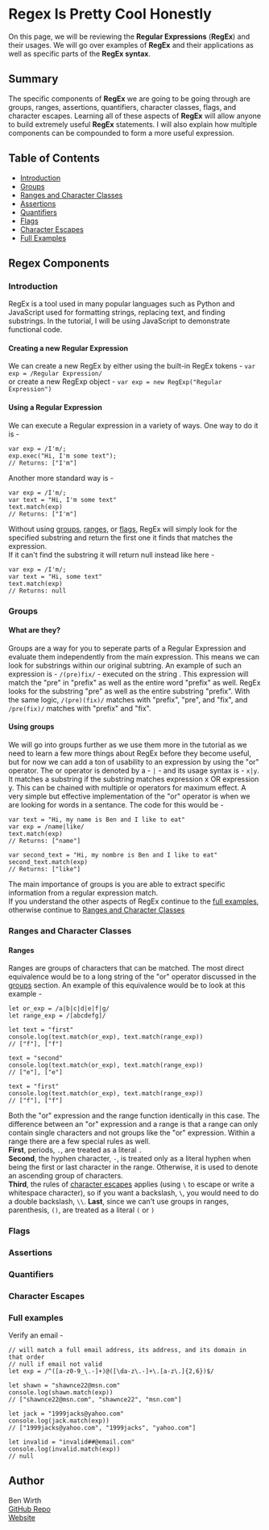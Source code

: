 # Regex Is Pretty Cool Honestly

On this page, we will be reviewing the <strong>Regular Expressions</strong> (<strong>RegEx</strong>) and their usages. We will go over examples of <strong>RegEx</strong> and their applications as well as specific parts of the <strong>RegEx syntax</strong>.

## Summary

The specific components of <strong>RegEx</strong> we are going to be going through are groups, ranges, assertions, quantifiers, character classes, flags, and character escapes. Learning all of these aspects of <strong>RegEx</strong> will allow anyone to build extremely useful <strong>RegEx</strong> statements. I will also explain how multiple components can be compounded to form a more useful expression.

## Table of Contents
- [Introduction](#introduction)
- [Groups](#groups)
- [Ranges and Character Classes](#ranges-and-character-classes)
- [Assertions](#assertions)
- [Quantifiers](#quantifiers)
- [Flags](#flags)
- [Character Escapes](#character-escapes)
- [Full Examples](#full-examples)

## Regex Components

### Introduction

RegEx is a tool used in many popular languages such as Python and JavaScript used for formatting strings, replacing text, and finding substrings. In the tutorial, I will be using JavaScript to demonstrate functional code.

#### Creating a new Regular Expression

We can create a new RegEx by either using the built-in RegEx tokens - ```var exp = /Regular Expression/``` <br>
or create a new RegExp object - ```var exp = new RegExp("Regular Expression")```<br>

#### Using a Regular Expression

We can execute a Regular expression in a variety of ways. One way to do it is - <br>
```
var exp = /I'm/;
exp.exec("Hi, I'm some text");
// Returns: ["I'm"]
```
Another more standard way is -
```
var exp = /I'm/;
var text = "Hi, I'm some text"
text.match(exp)
// Returns: ["I'm"]
```
Without using [groups](#groups), [ranges](#ranges), or [flags](#flags), RegEx will simply look for the specified substring and return the first one it finds that matches the expression.<br>
If it can't find the substring it will return null instead like here -
```
var exp = /I'm/;
var text = "Hi, some text"
text.match(exp)
// Returns: null
```

### Groups

#### What are they?

Groups are a way for you to seperate parts of a Regular Expression and evaluate them independently from the main expression. This means we can look for substrings within our original subtring. An example of such an expression is - ```/(pre)fix/``` - executed on the string . This expression will match the "pre" in "prefix" as well as the entire word "prefix" as well. RegEx looks for the substring "pre" as well as the entire substring "prefix". With the same logic, ```/(pre)(fix)/``` matches with "prefix", "pre", and "fix", and ```/pre(fix)/``` matches with "prefix" and "fix".

#### Using groups

We will go into groups further as we use them more in the tutorial as we need to learn a few more things about RegEx before they become useful, but for now we can add a ton of usability to an expression by using the "or" operator. The or operator is denoted by a - ```|``` - and its usage syntax is - ```x|y```. It matches a substring if the substring matches expression x OR expression y. This can be chained with multiple or operators for maximum effect. A very simple but effective implementation of the "or" operator is when we are looking for words in a sentance. The code for this would be -
```
var text = "Hi, my name is Ben and I like to eat"
var exp = /name|like/
text.match(exp)
// Returns: ["name"]

var second_text = "Hi, my nombre is Ben and I like to eat"
second_text.match(exp)
// Returns: ["like"]
```

The main importance of groups is you are able to extract specific information from a regular expression match.<br>
If you understand the other aspects of RegEx continue to the [full examples](#full-examples), otherwise continue to [Ranges and Character Classes](#ranges-and-character-classes)

### Ranges and Character Classes

#### Ranges

Ranges are groups of characters that can be matched. The most direct equivalence would be to a long string of the "or" operator discussed in the [groups](#groups) section. An example of this equivalence would be to look at this example - 
```
let or_exp = /a|b|c|d|e|f|g/
let range_exp = /[abcdefg]/

let text = "first"
console.log(text.match(or_exp), text.match(range_exp))
// ["f"], ["f"]

text = "second"
console.log(text.match(or_exp), text.match(range_exp))
// ["e"], ["e"]

text = "first"
console.log(text.match(or_exp), text.match(range_exp))
// ["f"], ["f"]
```
Both the "or" expression and the range function identically in this case. The difference between an "or" expression and a range is that a range can only contain single characters and not groups like the "or" expression. Within a range there are a few special rules as well.<br>
<strong>First</strong>, periods, ```.```, are treated as a literal ```.```<br>
<strong>Second</strong>, the hyphen character, ```-```, is treated only as a literal hyphen when being the first or last character in the range. Otherwise, it is used to denote an ascending group of characters.<br>
<strong>Third</strong>, the rules of [character escapes](#character-escapes) applies (using ```\``` to escape or write a whitespace character), so if you want a backslash, ```\```, you would need to do a double backslash, ```\\```.
<strong>Last</strong>, since we can't use groups in ranges, parenthesis, ```()```, are treated as a literal ```(``` or ```)```

### Flags

### Assertions

### Quantifiers

### Character Escapes

### Full examples

Verify an email - 
```
// will match a full email address, its address, and its domain in that order
// null if email not valid
let exp = /^([a-z0-9_\.-]+)@([\da-z\.-]+\.[a-z\.]{2,6})$/

let shawn = "shawnce22@msn.com"
console.log(shawn.match(exp))
// ["shawnce22@msn.com", "shawnce22", "msn.com"]

let jack = "1999jacks@yahoo.com"
console.log(jack.match(exp))
// ["1999jacks@yahoo.com", "1999jacks", "yahoo.com"]

let invalid = "invalid##@email.com"
console.log(invalid.match(exp))
// null
```

## Author

Ben Wirth<br>
[GitHub Repo](https://github.com/benw10-1/bugTracker)<br>
[Website](https://ben-devs.com)
